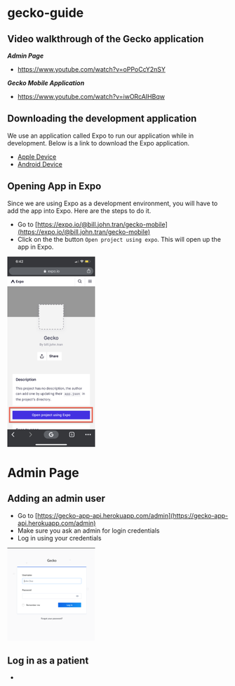 # gecko-guide

## Video walkthrough of the Gecko application

***Admin Page***
- https://www.youtube.com/watch?v=oPPoCcY2nSY

***Gecko Mobile Application***
- https://www.youtube.com/watch?v=iwORcAIHBqw

## Downloading the development application
We use an application called Expo to run our application while in development. Below is a link to download the Expo application.

- [Apple Device](https://apps.apple.com/app/apple-store/id982107779)
- [Android Device](https://play.google.com/store/apps/details?id=host.exp.exponent&referrer=www)

## Opening App in Expo
Since we are using Expo as a development environment, you will have to add the app into Expo. Here are the steps to do it.

- Go to [https://expo.io/@bill.john.tran/gecko-mobile](https://expo.io/@bill.john.tran/gecko-mobile)
- Click on the the button `Open project using expo`. This will open up the app in Expo.

<img src="https://raw.githubusercontent.com/accbjt/gecko-guide/master/images/IMG_6E273C888073-1.png" width=200 >

# Admin Page

## Adding an admin user

- Go to [https://gecko-app-api.herokuapp.com/admin](https://gecko-app-api.herokuapp.com/admin)
- Make sure you ask an admin for login credentials
- Log in using your credentials

<img src="https://raw.githubusercontent.com/accbjt/gecko-guide/master/images/Screen%20Shot%202020-02-13%20at%204.53.48%20PM.png" width=200 >

## Log in as a patient

-
